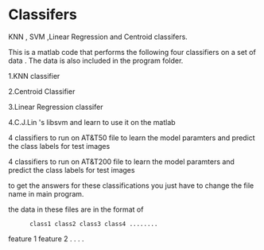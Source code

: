 # Classifers
KNN , SVM ,Linear Regression and Centroid classifers.

This is a matlab code that performs the following four classifiers on a set of data .
The data is also included in the program folder.

1.KNN classifier

2.Centroid Classifier

3.Linear Regression classifer

4.C.J.Lin 's libsvm and learn to use it on the matlab

4 classifiers to run on AT&T50 file to learn  the model paramters and predict the class labels for test images

4 classifiers to run on AT&T200 file to learn  the model paramters and predict the class labels for test images

to get the answers for these classifications you just have to change the file name in main program.

the data in these files are in the format of

          class1 class2 class3 class4 ........ 
feature 1
feature 2
.
.
.
.



